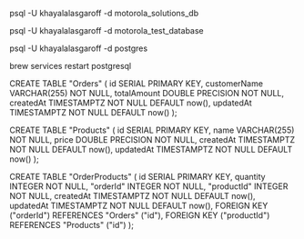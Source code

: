 psql -U khayalalasgaroff -d motorola_solutions_db

psql -U khayalalasgaroff -d motorola_test_database

psql -U khayalalasgaroff -d postgres

brew services restart postgresql



CREATE TABLE "Orders" (
  id SERIAL PRIMARY KEY,
  customerName VARCHAR(255) NOT NULL,
  totalAmount DOUBLE PRECISION NOT NULL,
  createdAt TIMESTAMPTZ NOT NULL DEFAULT now(),
  updatedAt TIMESTAMPTZ NOT NULL DEFAULT now()
);

CREATE TABLE "Products" (
  id SERIAL PRIMARY KEY,
  name VARCHAR(255) NOT NULL,
  price DOUBLE PRECISION NOT NULL,
  createdAt TIMESTAMPTZ NOT NULL DEFAULT now(),
  updatedAt TIMESTAMPTZ NOT NULL DEFAULT now()
);

CREATE TABLE "OrderProducts" (
  id SERIAL PRIMARY KEY,
  quantity INTEGER NOT NULL,
  "orderId" INTEGER NOT NULL,
  "productId" INTEGER NOT NULL,
  createdAt TIMESTAMPTZ NOT NULL DEFAULT now(),
  updatedAt TIMESTAMPTZ NOT NULL DEFAULT now(),
  FOREIGN KEY ("orderId") REFERENCES "Orders" ("id"),
  FOREIGN KEY ("productId") REFERENCES "Products" ("id")
);
